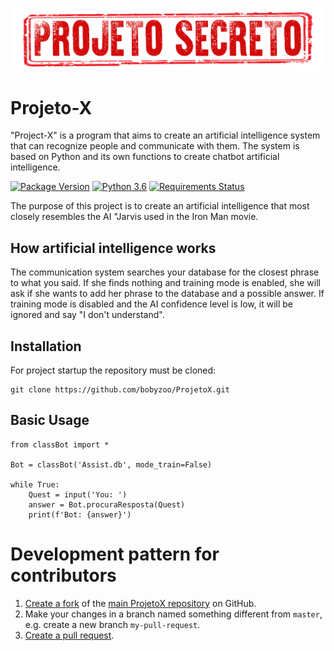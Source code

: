 ![ChatterBot: Machine learning in Python](image/projetoX.png)

# Projeto-X


"Project-X" is a program that aims to create an artificial intelligence system that can recognize people and communicate with them.
The system is based on Python and its own functions to create chatbot artificial intelligence.

[![Package Version](https://img.shields.io/pypi/v/chatterbot.svg)](https://pypi.python.org/pypi/chatterbot/)
[![Python 3.6](https://img.shields.io/badge/python-3.6-blue.svg)](https://www.python.org/downloads/release/python-360/)
[![Requirements Status](https://requires.io/github/gunthercox/ChatterBot/requirements.svg?branch=master)](requirements.txt)

The purpose of this project is to create an artificial intelligence that most closely resembles the AI ​"Jarvis used in the Iron Man movie.

## How artificial intelligence works

The communication system searches your database for the closest phrase to what you said. If she finds nothing and training mode is enabled, she will ask if she wants to add her phrase to the database and a possible answer.
If training mode is disabled and the AI ​​confidence level is low, it will be ignored and say "I don't understand".

## Installation

For project startup the repository must be cloned:

```
git clone https://github.com/bobyzoo/ProjetoX.git
```

## Basic Usage

```
from classBot import *

Bot = classBot('Assist.db', mode_train=False)

while True:
    Quest = input('You: ')
    answer = Bot.procuraResposta(Quest)
    print(f'Bot: {answer}')

```


# Development pattern for contributors

1. [Create a fork](https://help.github.com/articles/fork-a-repo/) of
   the [main ProjetoX repository](https://github.com/bobyzoo/ProjetoX) on GitHub.
2. Make your changes in a branch named something different from `master`, e.g. create
   a new branch `my-pull-request`.
3. [Create a pull request](https://help.github.com/articles/creating-a-pull-request/).


